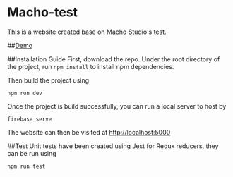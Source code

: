 # Macho-test
This is a website created base on Macho Studio's test.

##[Demo](http://macho.test.s3-website-us-west-2.amazonaws.com/#/)


##Installation Guide
First, download the repo. Under the root directory of the project, run `npm install` to install npm dependencies. 

Then build the project using 
````
npm run dev
````

Once the project is build successfully, you can run a local server to host by 

````
firebase serve
````

The website can then be visited at [http://localhost:5000](http://localhost:5000) 

##Test
Unit tests have been created using Jest for Redux reducers, they can be run using 

````
npm run test
````   